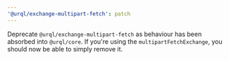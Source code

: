 ```yaml
---
'@urql/exchange-multipart-fetch': patch
---
```


Deprecate `@urql/exchange-multipart-fetch` as behaviour has been absorbed into `@urql/core`. If you're using the `multipartFetchExchange`, you should now be able to simply remove it.

